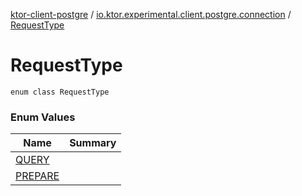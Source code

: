 [ktor-client-postgre](../../index.md) / [io.ktor.experimental.client.postgre.connection](../index.md) / [RequestType](./index.md)

# RequestType

`enum class RequestType`

### Enum Values

| Name | Summary |
|---|---|
| [QUERY](-q-u-e-r-y.md) |  |
| [PREPARE](-p-r-e-p-a-r-e.md) |  |
